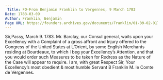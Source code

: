 ```yaml
---
 Title: FO-From Benjamin Franklin to Vergennes, 9 March 1783
Date: 1783-03-09
Author: Franklin, Benjamin
Page URL: https://founders.archives.gov/documents/Franklin/01-39-02-0173
---
```


Sir,Passy, March 9. 1783.
Mr. Barclay, our Consul general, waits upon your Excellency with a Complaint of a gross affront and Injury offered to the Congress of the United States at L’Orient, by some English Merchants residing at Bourdeaux, to which I beg your Excellency’s Attention, and that you would order such Measures to be taken for Redress as the Nature of the Case will appear to require. I am, with great Respect Sir, Your Excellency’s most obedient & most humble Servant
B Franklin
M. le Comte de Vergennes.

